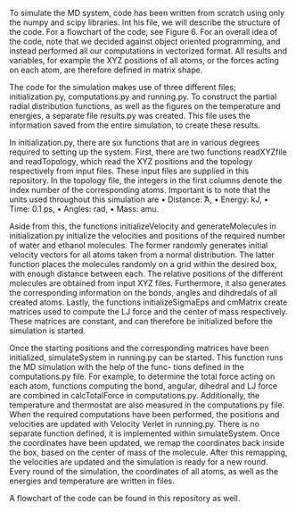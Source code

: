To simulate the MD system, code has been written from scratch using only the numpy and scipy
libraries. Int his file, we will describe the structure of the code. For a flowchart of the code, see Figure 6. 
For an overall idea of the code, note that we decided against object oriented programming, and instead performed 
all our computations in vectorized format. All results and variables, for example the XYZ positions of all atoms, 
or the forces acting on each atom, are therefore defined in matrix shape.

The code for the simulation makes use of three different files; initialization.py, computations.py
and running.py. To construct the partial radial distribution functions, as well as the figures on
the temperature and energies, a separate file results.py was created. This file uses the information
saved from the entire simulation, to create these results.

In initialization.py, there are six functions that are in various degrees required to setting up the
system. 
First, there are two functions readXYZfile and readTopology, which read the XYZ
positions and the topology respectively from input files. These input files are supplied in this repository.
In the topology file, the integers in the first columns denote the index number of the corresponding atoms.
Important is to note that the units used throughout this simulation are
• Distance:  ̊A,
• Energy: kJ,
• Time: 0.1 ps,
• Angles: rad,
• Mass: amu.

Aside from this, the functions initializeVelocity and generateMolecules in initialization.py initialize
the velocities and positions of the required number of water and ethanol molecules. The
former randomly generates initial velocity vectors for all atoms taken from a normal distribution.
The latter function places the molecules randomly on a grid within the desired box, with enough
distance between each. The relative positions of the different molecules are obtained from input
XYZ files. Furthermore, it also generates the corresponding information on the bonds, angles
and dihdredals of all created atoms. 
Lastly, the functions initializeSigmaEps and cmMatrix create matrices used to compute the LJ force
and the center of mass respectively. These matrices are constant, and can therefore be initialized
before the simulation is started.

Once the starting positions and the corresponding matrices have been initialized, simulateSystem
in running.py can be started. This function runs the MD simulation with the help of the func-
tions defined in the computations.py file. For example, to determine the total force acting
on each atom, functions computing the bond, angular, dihedral and LJ force are combined in
calcTotalForce in computations.py. Additionally, the temperature and thermostat are also
measured in the computations.py file. When the required computations have been performed,
the positions and velocities are updated with Velocity Verlet in running.py. There is no separate
function defined, it is implemented within simulateSystem. Once the coordinates have been
updated, we remap the coordinates back inside the box, based on the center of mass of the
molecule. After this remapping, the velocities are updated and the simulation is ready for a new
round. Every round of the simulation, the coordinates of all atoms, as well as the energies and temperature are written in files.

A flowchart of the code can be found in this repository as well.

